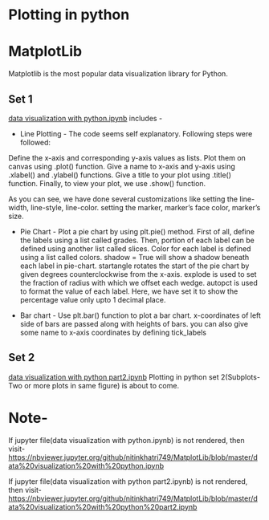 # Plotting in python

# MatplotLib
Matplotlib is the most popular data visualization library for Python.

## Set 1 
[data visualization with python.ipynb](https://github.com/nitinkhatri749/MatplotLib/blob/master/data%20visualization%20with%20python.ipynb) includes -

* Line Plotting - 
The code seems self explanatory. Following steps were followed:

Define the x-axis and corresponding y-axis values as lists.
Plot them on canvas using .plot() function.
Give a name to x-axis and y-axis using .xlabel() and .ylabel() functions.
Give a title to your plot using .title() function.
Finally, to view your plot, we use .show() function.

As you can see, we have done several customizations like setting the line-width, line-style, line-color.
setting the marker, marker’s face color, marker’s size.

* Pie Chart - 
Plot a pie chart by using plt.pie() method.
First of all, define the labels using a list called grades.
Then, portion of each label can be defined using another list called slices.
Color for each label is defined using a list called colors.
shadow = True will show a shadow beneath each label in pie-chart.
startangle rotates the start of the pie chart by given degrees counterclockwise from the x-axis.
explode is used to set the fraction of radius with which we offset each wedge.
autopct is used to format the value of each label. Here, we have set it to show the percentage value only upto 1 decimal place.

* Bar chart - 
Use plt.bar() function to plot a bar chart.
x-coordinates of left side of bars are passed along with heights of bars.
you can also give some name to x-axis coordinates by defining tick_labels

## Set 2
[data visualization with python part2.ipynb]()
Plotting in python set 2(Subplots-Two or more plots in same figure) is about to come.


# Note-
If jupyter file(data visualization with python.ipynb) is not rendered, then visit-
https://nbviewer.jupyter.org/github/nitinkhatri749/MatplotLib/blob/master/data%20visualization%20with%20python.ipynb

If jupyter file(data visualization with python part2.ipynb) is not rendered, then visit-
https://nbviewer.jupyter.org/github/nitinkhatri749/MatplotLib/blob/master/data%20visualization%20with%20python%20part2.ipynb
